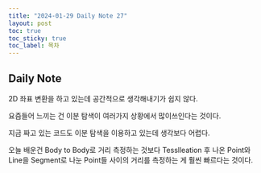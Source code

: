 ```yaml
---
title: "2024-01-29 Daily Note 27"
layout: post
toc: true
toc_sticky: true
toc_label: 목차
---
```


## Daily Note

2D 좌표 변환을 하고 있는데 공간적으로 생각해내기가 쉽지 않다.

요즘들어 느끼는 건 이분 탐색이 여러가지 상황에서 많이쓰인다는 것이다.

지금 짜고 있는 코드도 이분 탐색을 이용하고 있는데 생각보다 어렵다.

오늘 배운건 Body to Body로 거리 측정하는 것보다 Tesslleation 후 나온 Point와 Line을 Segment로 나눈 Point들 사이의 거리를 측정하는 게 훨씬 빠르다는 것이다.

